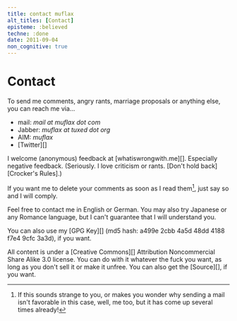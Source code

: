 ```yaml
---
title: contact muflax
alt_titles: [Contact]
episteme: :believed
techne: :done
date: 2011-09-04
non_cognitive: true
---
```


Contact
=======

To send me comments, angry rants, marriage proposals or anything else, you can reach me via...

- mail: *mail at muflax dot com*
- Jabber: *muflax at tuxed dot org*
- AIM: *muflax*
- [Twitter][]

I welcome (anonymous) feedback at [whatiswrongwith.me][]. Especially negative feedback. (Seriously. I love criticism or rants. [Don't hold back][Crocker's Rules].)

If you want me to delete your comments as soon as I read them[^delete], just say so and I will comply.

[^delete]: If this sounds strange to you, or makes you wonder why sending a mail isn't favorable in this case, well, me too, but it has come up several times already!

Feel free to contact me in English or German. You may also try Japanese or any Romance language, but I can't guarantee that I will understand you.

You can also use my [GPG Key][] (md5 hash: a499e 2cbb 4a5d 48dd 4188 f7e4 9cfc 3a3d), if you want.

All content is under a [Creative Commons][] Attribution Noncommercial Share Alike 3.0 license. You can do with it whatever the fuck you want, as long as you don't sell it or make it unfree. You can also get the [Source][], if you want.




